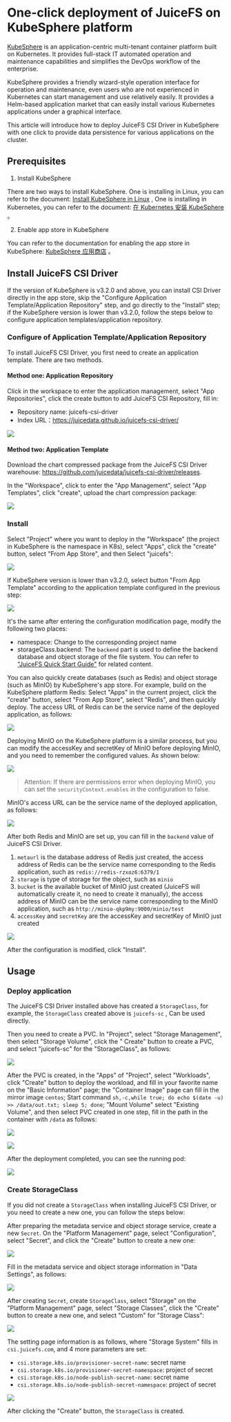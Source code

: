# One-click deployment of JuiceFS on KubeSphere platform

[KubeSphere](https://kubesphere.com.cn/) is an application-centric multi-tenant container platform built on Kubernetes.
It provides full-stack IT automated operation and maintenance capabilities and simplifies the DevOps workflow of the
enterprise.

KubeSphere provides a friendly wizard-style operation interface for operation and maintenance, even users who are not
experienced in Kubernetes can start management and use relatively easily. It provides a Helm-based application market
that can easily install various Kubernetes applications under a graphical interface.

This article will introduce how to deploy JuiceFS CSI Driver in KubeSphere with one click to provide data persistence
for various applications on the cluster.

## Prerequisites

1. Install KubeSphere

There are two ways to install KubeSphere. One is installing in Linux, you can refer to the
document: [Install KubeSphere in Linux](https://kubesphere.com.cn/docs/quick-start/all-in-one-on-linux/) , One is
installing in Kubernetes, you can refer to the
document: [在 Kubernetes 安装 KubeSphere](https://kubesphere.com.cn/docs/quick-start/minimal-kubesphere-on-k8s/) 。

2. Enable app store in KubeSphere

You can refer to the documentation for enabling the app store in
KubeSphere: [KubeSphere 应用商店](https://kubesphere.com.cn/docs/pluggable-components/app-store/) 。

## Install JuiceFS CSI Driver

If the version of KubeSphere is v3.2.0 and above, you can install CSI Driver directly in the app store, skip the
"Configure Application Template/Application Repository" step, and go directly to the "Install" step; if the KubeSphere
version is lower than v3.2.0, follow the steps below to configure application templates/application repository.

### Configure of Application Template/Application Repository

To install JuiceFS CSI Driver, you first need to create an application template. There are two methods.

#### Method one: Application Repository

Click in the workspace to enter the application management, select "App Repositories", click the create button to add
JuiceFS CSI Repository, fill in:

- Repository name: juicefs-csi-driver
- Index URL：https://juicedata.github.io/juicefs-csi-driver/

![](../images/kubesphere_app_shop_en.png)

#### Method two: Application Template

Download the chart compressed package from the JuiceFS CSI Driver
warehouse: https://github.com/juicedata/juicefs-csi-driver/releases.

In the "Workspace", click to enter the "App Management", select "App Templates", click "create", upload the chart
compression package:

![](../images/kubesphere_app_template_en.png)

### Install

Select "Project" where you want to deploy in the "Workspace" (the project in KubeSphere is the namespace in K8s),
select "Apps", click the "create" button, select "From App Store", and then Select "juicefs":

![](../images/kubesphere_shop_juicefs_en.png)

If KubeSphere version is lower than v3.2.0, select button "From App Template" according to the application template
configured in the previous step:

![](../images/kubesphere_install_csi_en.png)

It's the same after entering the configuration modification page, modify the following two places:

- namespace: Change to the corresponding project name
- storageClass.backend:
  The `backend` part is used to define the backend database and object storage of the file system. You can refer
  to ["JuiceFS Quick Start Guide"](quick_start_guide.md) for related content.

You can also quickly create databases (such as Redis) and object storage (such as MinIO) by KubeSphere's app store. For
example, build on the KubeSphere platform Redis: Select "Apps" in the current project, click the "create" button,
select "From App Store", select "Redis", and then quickly deploy. The access URL of Redis can be the service name of the
deployed application, as follows:

![](../images/kubesphere_redis_en.png)

Deploying MinIO on the KubeSphere platform is a similar process, but you can modify the accessKey and secretKey of MinIO
before deploying MinIO, and you need to remember the configured values. As shown below:

![](../images/kubesphere_create_minio_en.png)

> Attention: If there are permissions error when deploying MinIO, you can set the `securityContext.enables` in the configuration to false.

MinIO's access URL can be the service name of the deployed application, as follows:

![](../images/kubesphere_minio_en.png)

After both Redis and MinIO are set up, you can fill in the `backend` value of JuiceFS CSI Driver.

1. `metaurl` is the database address of Redis just created, the access address of Redis can be the service name
   corresponding to the Redis application, such as `redis://redis-rzxoz6:6379/1`
2. `storage` is type of storage for the object, such as `minio`
3. `bucket` is the available bucket of MinIO just created (JuiceFS will automatically create it, no need to create it
   manually), the access address of MinIO can be the service name corresponding to the MinIO application, such
   as `http://minio-qkp9my:9000/minio/test`
4. `accessKey` and `secretKey` are the accessKey and secretKey of MinIO just created

![](../images/kubesphere_update_csi_en.png)

After the configuration is modified, click "Install".

## Usage

### Deploy application

The JuiceFS CSI Driver installed above has created a `StorageClass`, for example, the `StorageClass` created above
is `juicefs-sc` , Can be used directly.

Then you need to create a PVC. In "Project", select "Storage Management", then select "Storage Volume", click the "
Create" button to create a PVC, and select "juicefs-sc" for the "StorageClass", as follows:

![](../images/kubesphere_pvc_en.png)

After the PVC is created, in the "Apps" of "Project", select "Workloads", click "Create" button to deploy the workload,
and fill in your favorite name on the "Basic Information" page; the "Container Image" page can fill in the mirror
image `centos`; Start command `sh,-c,while true; do echo $(date -u) >> /data/out.txt; sleep 5; done`; "Mount Volume"
select "Existing Volume", and then select PVC created in one step, fill in the path in the container with `/data` as
follows:

![](../images/kubesphere_deployment_en.png)

![](../images/kubesphere_workload_en.png)

After the deployment completed, you can see the running pod:

![](../images/kubesphere_pod_en.png)

### Create StorageClass

If you did not create a `StorageClass` when installing JuiceFS CSI Driver, or you need to create a new one, you can
follow the steps below:

After preparing the metadata service and object storage service, create a new `Secret`. On the "Platform Management"
page, select "Configuration", select "Secret", and click the "Create" button to create a new one:

![](../images/kubesphere_secret_en.png)

Fill in the metadata service and object storage information in "Data Settings", as follows:

![](../images/kubesphere_update_secret_en.png)

After creating `Secret`, create `StorageClass`, select "Storage" on the "Platform Management" page, select "Storage
Classes", click the "Create" button to create a new one, and select "Custom" for "Storage Class":

![](../images/kubesphere_sc_create_en.png)

The setting page information is as follows, where "Storage System" fills in `csi.juicefs.com`, and 4 more parameters are
set:

- `csi.storage.k8s.io/provisioner-secret-name`: secret name
- `csi.storage.k8s.io/provisioner-secret-namespace`: project of secret
- `csi.storage.k8s.io/node-publish-secret-name`: secret name
- `csi.storage.k8s.io/node-publish-secret-namespace`: project of secret

![](../images/kubesphere_sc_update_en.png)

After clicking the "Create" button, the `StorageClass` is created.
